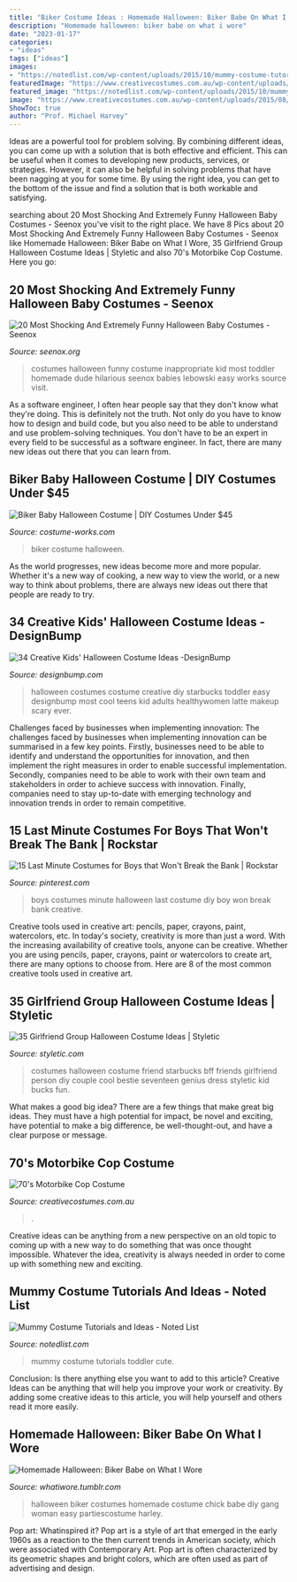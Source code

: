 ```yaml
---
title: "Biker Costume Ideas : Homemade Halloween: Biker Babe On What I Wore"
description: "Homemade halloween: biker babe on what i wore"
date: "2023-01-17"
categories:
- "ideas"
tags: ["ideas"]
images:
- "https://notedlist.com/wp-content/uploads/2015/10/mummy-costume-tutorials-and-ideas/7-mummy-costume-tutorials-and-ideas.jpg"
featuredImage: "https://www.creativecostumes.com.au/wp-content/uploads/2015/08/BCP_8568-768x1024.jpg"
featured_image: "https://notedlist.com/wp-content/uploads/2015/10/mummy-costume-tutorials-and-ideas/7-mummy-costume-tutorials-and-ideas.jpg"
image: "https://www.creativecostumes.com.au/wp-content/uploads/2015/08/BCP_8568-768x1024.jpg"
ShowToc: true
author: "Prof. Michael Harvey"
---
```



Ideas are a powerful tool for problem solving. By combining different ideas, you can come up with a solution that is both effective and efficient. This can be useful when it comes to developing new products, services, or strategies. However, it can also be helpful in solving problems that have been nagging at you for some time. By using the right idea, you can get to the bottom of the issue and find a solution that is both workable and satisfying.

	

		
searching about 20 Most Shocking And Extremely Funny Halloween Baby Costumes - Seenox you've visit to the right place. We have 8 Pics about 20 Most Shocking And Extremely Funny Halloween Baby Costumes - Seenox like Homemade Halloween: Biker Babe on What I Wore, 35 Girlfriend Group Halloween Costume Ideas | Styletic and also 70&#039;s Motorbike Cop Costume. Here you go:
		
    
## 20 Most Shocking And Extremely Funny Halloween Baby Costumes - Seenox

<img loading=lazy src="http://www.seenox.org/wp-content/uploads/2015/02/Funny-Kid-Costume-13.jpg" onerror="this.onerror=null;this.src='https://tse2.mm.bing.net/th?id=OIP.t7IDxPw-dsOeRyCmRS8RDAHaMP&amp;pid=15.1';" alt="20 Most Shocking And Extremely Funny Halloween Baby Costumes - Seenox">

_Source: seenox.org_

>costumes halloween funny costume inappropriate kid most toddler homemade dude hilarious seenox babies lebowski easy works source visit. 

	

As a software engineer, I often hear people say that they don't know what they're doing. This is definitely not the truth. Not only do you have to know how to design and build code, but you also need to be able to understand and use problem-solving techniques. You don't have to be an expert in every field to be successful as a software engineer. In fact, there are many new ideas out there that you can learn from.

    
## Biker Baby Halloween Costume | DIY Costumes Under $45

<img loading=lazy src="https://photos.costume-works.com/full/biker_baby6.jpg" onerror="this.onerror=null;this.src='https://tse2.mm.bing.net/th?id=OIP.Q974kcYuAJX4QcNVfCqNSQHaJ3&amp;pid=15.1';" alt="Biker Baby Halloween Costume | DIY Costumes Under $45">

_Source: costume-works.com_

>biker costume halloween. 

	

As the world progresses, new ideas become more and more popular. Whether it's a new way of cooking, a new way to view the world, or a new way to think about problems, there are always new ideas out there that people are ready to try.

    
## 34 Creative Kids&#039; Halloween Costume Ideas -DesignBump

<img loading=lazy src="http://cdn.designbump.com/wp-content/uploads/2014/09/creative-halloween-costumes-002.jpg" onerror="this.onerror=null;this.src='https://tse4.mm.bing.net/th?id=OIP.bJDXdlPlk7n5wz_617s01AHaH7&amp;pid=15.1';" alt="34 Creative Kids&#039; Halloween Costume Ideas -DesignBump">

_Source: designbump.com_

>halloween costumes costume creative diy starbucks toddler easy designbump most cool teens kid adults healthywomen latte makeup scary ever. 

	

Challenges faced by businesses when implementing innovation:
The challenges faced by businesses when implementing innovation can be summarised in a few key points. Firstly, businesses need to be able to identify and understand the opportunities for innovation, and then implement the right measures in order to enable successful implementation. Secondly, companies need to be able to work with their own team and stakeholders in order to achieve success with innovation. Finally, companies need to stay up-to-date with emerging technology and innovation trends in order to remain competitive.

    
## 15 Last Minute Costumes For Boys That Won&#039;t Break The Bank | Rockstar

<img loading=lazy src="https://i.pinimg.com/736x/e3/1f/b5/e31fb538b0ff24a07915847aa8453b2f--halloween-costumes-for-boys-diy-costumes.jpg" onerror="this.onerror=null;this.src='https://tse4.mm.bing.net/th?id=OIP.U2_tVxF6LjDkzhIzqOgT7gHaLH&amp;pid=15.1';" alt="15 Last Minute Costumes for Boys that Won&#039;t Break the Bank | Rockstar">

_Source: pinterest.com_

>boys costumes minute halloween last costume diy boy won break bank creative. 

	

Creative tools used in creative art: pencils, paper, crayons, paint, watercolors, etc.
In today's society, creativity is more than just a word. With the increasing availability of creative tools, anyone can be creative. Whether you are using pencils, paper, crayons, paint or watercolors to create art, there are many options to choose from. Here are 8 of the most common creative tools used in creative art.

    
## 35 Girlfriend Group Halloween Costume Ideas | Styletic

<img loading=lazy src="https://styletic.com/wp-content/uploads/2016/11/girl-group-costume-ideas/29-girl-group-costume-ideas.jpg" onerror="this.onerror=null;this.src='https://tse4.mm.bing.net/th?id=OIP.UP6reqdpD67mzl6-93XVMwHaKT&amp;pid=15.1';" alt="35 Girlfriend Group Halloween Costume Ideas | Styletic">

_Source: styletic.com_

>costumes halloween costume friend starbucks bff friends girlfriend person diy couple cool bestie seventeen genius dress styletic kid bucks fun. 

	

What makes a good big idea?
There are a few things that make great big ideas. They must have a high potential for impact, be novel and exciting, have potential to make a big difference, be well-thought-out, and have a clear purpose or message.

    
## 70&#039;s Motorbike Cop Costume

<img loading=lazy src="https://www.creativecostumes.com.au/wp-content/uploads/2015/08/BCP_8568-768x1024.jpg" onerror="this.onerror=null;this.src='https://tse4.mm.bing.net/th?id=OIP.wtxwvq9HcFWrvATa2BnHEQHaJ4&amp;pid=15.1';" alt="70&#039;s Motorbike Cop Costume">

_Source: creativecostumes.com.au_

>. 

	

Creative ideas can be anything from a new perspective on an old topic to coming up with a new way to do something that was once thought impossible. Whatever the idea, creativity is always needed in order to come up with something new and exciting.

    
## Mummy Costume Tutorials And Ideas - Noted List

<img loading=lazy src="https://notedlist.com/wp-content/uploads/2015/10/mummy-costume-tutorials-and-ideas/7-mummy-costume-tutorials-and-ideas.jpg" onerror="this.onerror=null;this.src='https://tse1.mm.bing.net/th?id=OIP.oqOFmlX40L4YcOWXxcbX4AHaLH&amp;pid=15.1';" alt="Mummy Costume Tutorials and Ideas - Noted List">

_Source: notedlist.com_

>mummy costume tutorials toddler cute. 

	

Conclusion: Is there anything else you want to add to this article?
Creative Ideas can be anything that will help you improve your work or creativity. By adding some creative ideas to this article, you will help yourself and others read it more easily.

    
## Homemade Halloween: Biker Babe On What I Wore

<img loading=lazy src="https://s3.amazonaws.com/assets.whatiworeblog.com/Oct+2012+Blog+Images/HALLOWEEN+-+BIker/BikerC.jpg" onerror="this.onerror=null;this.src='https://tse2.mm.bing.net/th?id=OIP.GyNuRV-iBzdo31OyAfnYtgHaLH&amp;pid=15.1';" alt="Homemade Halloween: Biker Babe on What I Wore">

_Source: whatiwore.tumblr.com_

>halloween biker costumes homemade costume chick babe diy gang woman easy partiescostume harley. 

	

Pop art: Whatinspired it?
Pop art is a style of art that emerged in the early 1960s as a reaction to the then current trends in American society, which were associated with Contemporary Art. Pop art is often characterized by its geometric shapes and bright colors, which are often used as part of advertising and design.

